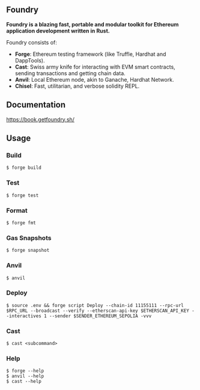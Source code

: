 ## Foundry

**Foundry is a blazing fast, portable and modular toolkit for Ethereum application development written in Rust.**

Foundry consists of:

-   **Forge**: Ethereum testing framework (like Truffle, Hardhat and DappTools).
-   **Cast**: Swiss army knife for interacting with EVM smart contracts, sending transactions and getting chain data.
-   **Anvil**: Local Ethereum node, akin to Ganache, Hardhat Network.
-   **Chisel**: Fast, utilitarian, and verbose solidity REPL.

## Documentation

https://book.getfoundry.sh/

## Usage

### Build

```shell
$ forge build
```

### Test

```shell
$ forge test
```

### Format

```shell
$ forge fmt
```

### Gas Snapshots

```shell
$ forge snapshot
```

### Anvil

```shell
$ anvil
```

### Deploy

```shell
$ source .env && forge script Deploy --chain-id 11155111 --rpc-url $RPC_URL --broadcast --verify --etherscan-api-key $ETHERSCAN_API_KEY --interactives 1 --sender $SENDER_ETHEREUM_SEPOLIA -vvv
```

### Cast

```shell
$ cast <subcommand>
```

### Help

```shell
$ forge --help
$ anvil --help
$ cast --help
```
